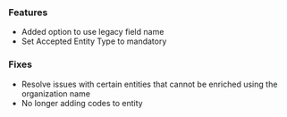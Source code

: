 ### Features
- Added option to use legacy field name
- Set Accepted Entity Type to mandatory

### Fixes
- Resolve issues with certain entities that cannot be enriched using the organization name
- No longer adding codes to entity